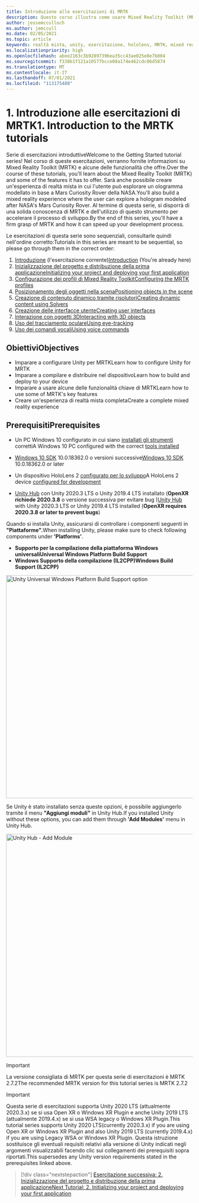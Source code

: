 ```yaml
---
title: Introduzione alle esercitazioni di MRTK
description: Questo corso illustra come usare Mixed Reality Toolkit (MRTK) per creare un'applicazione di realtà mista da zero.
author: jessemcculloch
ms.author: jemccull
ms.date: 02/05/2021
ms.topic: article
keywords: realtà mista, unity, esercitazione, hololens, MRTK, mixed reality toolkit, risolutori, tracciamento oculare, comandi vocali
ms.localizationpriority: high
ms.openlocfilehash: abee2163c3b92897396ea35cc43ae025e8e7b804
ms.sourcegitcommit: f338b1f121a10577bcce08a174e462cdc86d5874
ms.translationtype: MT
ms.contentlocale: it-IT
ms.lasthandoff: 07/01/2021
ms.locfileid: "113175488"
---
```

# <a name="1-introduction-to-the-mrtk-tutorials"></a><span data-ttu-id="c7542-104">1. Introduzione alle esercitazioni di MRTK</span><span class="sxs-lookup"><span data-stu-id="c7542-104">1. Introduction to the MRTK tutorials</span></span>

<span data-ttu-id="c7542-105">Serie di esercitazioni introduttive</span><span class="sxs-lookup"><span data-stu-id="c7542-105">Welcome to the Getting Started tutorial series!</span></span> <span data-ttu-id="c7542-106">Nel corso di queste esercitazioni, verranno fornite informazioni su Mixed Reality Toolkit (MRTK) e alcune delle funzionalità che offre.</span><span class="sxs-lookup"><span data-stu-id="c7542-106">Over the course of these tutorials, you'll learn about the Mixed Reality Toolkit (MRTK) and some of the features it has to offer.</span></span> <span data-ttu-id="c7542-107">Sarà anche possibile creare un'esperienza di realtà mista in cui l'utente può esplorare un ologramma modellato in base a Mars Curiosity Rover della NASA.</span><span class="sxs-lookup"><span data-stu-id="c7542-107">You'll also build a mixed reality experience where the user can explore a hologram modeled after NASA's Mars Curiosity Rover.</span></span> <span data-ttu-id="c7542-108">Al termine di questa serie, si disporrà di una solida conoscenza di MRTK e dell'utilizzo di questo strumento per accelerare il processo di sviluppo.</span><span class="sxs-lookup"><span data-stu-id="c7542-108">By the end of this series, you'll have a firm grasp of MRTK and how it can speed up your development process.</span></span>

<span data-ttu-id="c7542-109">Le esercitazioni di questa serie sono sequenziali, consultarle quindi nell'ordine corretto:</span><span class="sxs-lookup"><span data-stu-id="c7542-109">Tutorials in this series are meant to be sequential, so please go through them in the correct order:</span></span>

1. <span data-ttu-id="c7542-110">[Introduzione](mr-learning-base-01.md) (l'esercitazione corrente)</span><span class="sxs-lookup"><span data-stu-id="c7542-110">[Introduction](mr-learning-base-01.md) (You're already here)</span></span>
2. [<span data-ttu-id="c7542-111">Inizializzazione del progetto e distribuzione della prima applicazione</span><span class="sxs-lookup"><span data-stu-id="c7542-111">Initializing your project and deploying your first application</span></span>](mr-learning-base-02.md)
3. [<span data-ttu-id="c7542-112">Configurazione dei profili di Mixed Reality Toolkit</span><span class="sxs-lookup"><span data-stu-id="c7542-112">Configuring the MRTK profiles</span></span>](mr-learning-base-03.md)
4. [<span data-ttu-id="c7542-113">Posizionamento degli oggetti nella scena</span><span class="sxs-lookup"><span data-stu-id="c7542-113">Positioning objects in the scene</span></span>](mr-learning-base-04.md)
5. [<span data-ttu-id="c7542-114">Creazione di contenuto dinamico tramite risolutori</span><span class="sxs-lookup"><span data-stu-id="c7542-114">Creating dynamic content using Solvers</span></span>](mr-learning-base-05.md)
6. [<span data-ttu-id="c7542-115">Creazione delle interfacce utente</span><span class="sxs-lookup"><span data-stu-id="c7542-115">Creating user interfaces</span></span>](mr-learning-base-06.md)
7. [<span data-ttu-id="c7542-116">Interazione con oggetti 3D</span><span class="sxs-lookup"><span data-stu-id="c7542-116">Interacting with 3D objects</span></span>](mr-learning-base-07.md)
8. [<span data-ttu-id="c7542-117">Uso del tracciamento oculare</span><span class="sxs-lookup"><span data-stu-id="c7542-117">Using eye-tracking</span></span>](mr-learning-base-08.md)
9. [<span data-ttu-id="c7542-118">Uso dei comandi vocali</span><span class="sxs-lookup"><span data-stu-id="c7542-118">Using voice commands</span></span>](mr-learning-base-09.md)

## <a name="objectives"></a><span data-ttu-id="c7542-119">Obiettivi</span><span class="sxs-lookup"><span data-stu-id="c7542-119">Objectives</span></span>

* <span data-ttu-id="c7542-120">Imparare a configurare Unity per MRTK</span><span class="sxs-lookup"><span data-stu-id="c7542-120">Learn how to configure Unity for MRTK</span></span>
* <span data-ttu-id="c7542-121">Imparare a compilare e distribuire nel dispositivo</span><span class="sxs-lookup"><span data-stu-id="c7542-121">Learn how to build and deploy to your device</span></span>
* <span data-ttu-id="c7542-122">Imparare a usare alcune delle funzionalità chiave di MRTK</span><span class="sxs-lookup"><span data-stu-id="c7542-122">Learn how to use some of MRTK's key features</span></span>
* <span data-ttu-id="c7542-123">Creare un'esperienza di realtà mista completa</span><span class="sxs-lookup"><span data-stu-id="c7542-123">Create a complete mixed reality experience</span></span>

## <a name="prerequisites"></a><span data-ttu-id="c7542-124">Prerequisiti</span><span class="sxs-lookup"><span data-stu-id="c7542-124">Prerequisites</span></span>

* <span data-ttu-id="c7542-125">Un PC Windows 10 configurato in cui siano [installati gli strumenti](../../install-the-tools.md) corretti</span><span class="sxs-lookup"><span data-stu-id="c7542-125">A Windows 10 PC configured with the correct [tools installed](../../install-the-tools.md)</span></span>
* <span data-ttu-id="c7542-126">[Windows 10 SDK](https://developer.microsoft.com/windows/downloads/windows-10-sdk/) 10.0.18362.0 o versioni successive</span><span class="sxs-lookup"><span data-stu-id="c7542-126">[Windows 10 SDK](https://developer.microsoft.com/windows/downloads/windows-10-sdk/) 10.0.18362.0 or later</span></span>
* <span data-ttu-id="c7542-127">Un dispositivo HoloLens 2 [configurato per lo sviluppo](../../platform-capabilities-and-apis/using-visual-studio.md#enabling-developer-mode)</span><span class="sxs-lookup"><span data-stu-id="c7542-127">A HoloLens 2 device [configured for development](../../platform-capabilities-and-apis/using-visual-studio.md#enabling-developer-mode)</span></span>

* <span data-ttu-id="c7542-128"><a href="https://docs.unity3d.com/Manual/GettingStartedInstallingHub.html" target="_blank">Unity Hub</a> con Unity 2020.3 LTS o Unity 2019.4 LTS installato (**OpenXR richiede 2020.3.8** o versione successiva per evitare bug )</span><span class="sxs-lookup"><span data-stu-id="c7542-128"><a href="https://docs.unity3d.com/Manual/GettingStartedInstallingHub.html" target="_blank">Unity Hub</a> with Unity 2020.3 LTS or Unity 2019.4 LTS installed (**OpenXR requires 2020.3.8 or later to prevent bugs**)</span></span>

<span data-ttu-id="c7542-129">Quando si installa Unity, assicurarsi di controllare i componenti seguenti in **"Piattaforme".**</span><span class="sxs-lookup"><span data-stu-id="c7542-129">When installing Unity, please make sure to check following components under **'Platforms'**.</span></span>

* <span data-ttu-id="c7542-130">**Supporto per la compilazione della piattaforma Windows universali**</span><span class="sxs-lookup"><span data-stu-id="c7542-130">**Universal Windows Platform Build Support**</span></span>
* <span data-ttu-id="c7542-131">**Windows Supporto della compilazione (IL2CPP)**</span><span class="sxs-lookup"><span data-stu-id="c7542-131">**Windows Build Support (IL2CPP)**</span></span>

<img src="../../../develop/images/Unity_Install_Option_UWP.png" alt="Unity Universal Windows Platform Build Support option" width="600px">

<span data-ttu-id="c7542-132">Se Unity è stato installato senza queste opzioni, è possibile aggiungerlo tramite il menu **"Aggiungi moduli"** in Unity Hub.</span><span class="sxs-lookup"><span data-stu-id="c7542-132">If you installed Unity without these options, you can add them through **'Add Modules'** menu in Unity Hub.</span></span>

<img src="../../../develop/images/Unity_Install_Option_UWP2.png" alt="Unity Hub - Add Module" width="600px">

> [!Important]
> <span data-ttu-id="c7542-133">La versione consigliata di MRTK per questa serie di esercitazioni è MRTK 2.7.2</span><span class="sxs-lookup"><span data-stu-id="c7542-133">The recommended MRTK version for this tutorial series is MRTK 2.7.2</span></span>

> [!Important]
> <span data-ttu-id="c7542-134">Questa serie di esercitazioni supporta Unity 2020 LTS (attualmente 2020.3.x) se si usa Open XR o Windows XR Plugin e anche Unity 2019 LTS (attualmente 2019.4.x) se si usa WSA legacy o Windows XR Plugin.</span><span class="sxs-lookup"><span data-stu-id="c7542-134">This tutorial series supports Unity 2020 LTS(currently 2020.3.x) if you are using Open XR or Windows XR Plugin and also Unity 2019 LTS (currently 2019.4.x) if you are using Legacy WSA or Windows XR Plugin.</span></span> <span data-ttu-id="c7542-135">Questa istruzione sostituisce gli eventuali requisiti relativi alla versione di Unity indicati negli argomenti visualizzabili facendo clic sui collegamenti dei prerequisiti sopra riportati.</span><span class="sxs-lookup"><span data-stu-id="c7542-135">This supersedes any Unity version requirements stated in the prerequisites linked above.</span></span>

> [!div class="nextstepaction"]
> [<span data-ttu-id="c7542-136">Esercitazione successiva: 2. Inizializzazione del progetto e distribuzione della prima applicazione</span><span class="sxs-lookup"><span data-stu-id="c7542-136">Next Tutorial: 2. Initializing your project and deploying your first application</span></span>](mr-learning-base-02.md)

